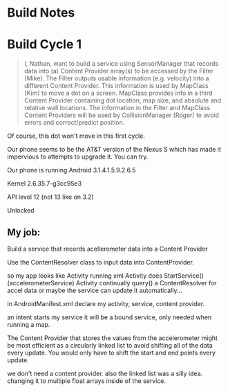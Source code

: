 # Build Notes #

# Build Cycle 1 #
> I, Nathan, want to build a service using SensorManager that records data into (a) Content Provider array(s) to be accessed by the Filter (Mike). The Filter outputs usable information (e.g. velocity) into a different Content Provider. This information is used by MapClass (Kim) to move a dot on a screen. MapClass provides info in a third Content Provider containing dot location, map size, and absolute and relative wall locations. The information in the Filter and MapClass Content Providers will be used by CollisionManager (Roger) to avoid errors and correct/predict position.

Of course, this dot won't move in this first cycle.

Our phone seems to be the AT&T version of the Nexus S which has made it impervious to attempts to upgrade it. You can try.

Our phone is running Android 3.1.4.1.5.9.2.6.5

Kernel 2.6.35.7-g3cc95e3

API level 12 (not 13 like on 3.2)

Unlocked



## My job: ##
Build a service that records acellerometer data into a Content Provider

Use the ContentResolver class to input data into ContentProvider.


so my app looks like
Activity running xml
Activity does StartService() (accelerometerService)
Activity continually query() a ContentResolver for accel data
or maybe the service can update it automatically...

in AndroidManifest.xml declare my activity, service, content provider.

an intent starts my service
it will be a bound service, only needed when running a map.

The Content Provider that stores the values from the accelerometer might be most efficient as a circularly linked list to avoid shifting all of the data every update. You would only have to shift the start and end points every update.

we don't need a content provider. also the linked list was a silly idea. changing it to multiple float arrays inside of the service.